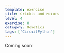 ```yaml
---
template: exercise
title: Crickit and Motors
level: 4
exercise: 8
category: Robotics
tags: ['CircuitPython']
---
```


Coming soon!
